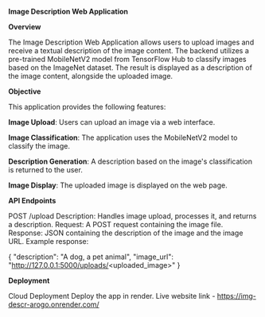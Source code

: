 **Image Description Web Application**

**Overview**

The Image Description Web Application allows users to upload images and receive a textual description of the image content. The backend utilizes a pre-trained MobileNetV2 model from TensorFlow Hub to classify images based on the ImageNet dataset. The result is displayed as a description of the image content, alongside the uploaded image.

**Objective**

This application provides the following features:

**Image Upload**: Users can upload an image via a web interface.

**Image Classification**: The application uses the MobileNetV2 model to classify the image.

**Description Generation**: A description based on the image's classification is returned to the user.

**Image Display**: The uploaded image is displayed on the web page.

**API Endpoints**

POST /upload
Description: Handles image upload, processes it, and returns a description.
Request: A POST request containing the image file.
Response: JSON containing the description of the image and the image URL. Example response:

{
  "description": "A dog, a pet animal",
  "image_url": "http://127.0.0.1:5000/uploads/<uploaded_image>"
}

**Deployment**

Cloud Deployment
Deploy the app in render.
Live website link - https://img-descr-arogo.onrender.com/
